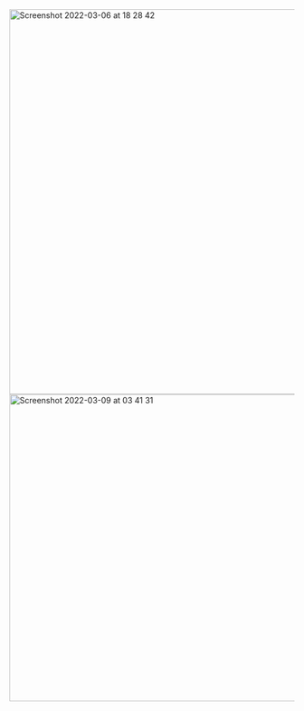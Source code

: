 
<img width="681" alt="Screenshot 2022-03-06 at 18 28 42" src="https://user-images.githubusercontent.com/86647070/156932157-1483f096-a94b-43f0-a472-bb396c401ea5.png">

<img width="543" alt="Screenshot 2022-03-09 at 03 41 31" src="https://user-images.githubusercontent.com/86647070/157355709-489c5b84-9472-41c1-9201-a6a8e9a16783.png">

